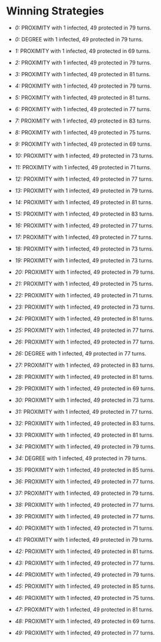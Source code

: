 # Winning Strategies

* _0:_ PROXIMITY with 1 infected, 49 protected in 79 turns.


* _0:_ DEGREE with 1 infected, 49 protected in 79 turns.


* _1:_ PROXIMITY with 1 infected, 49 protected in 69 turns.


* _2:_ PROXIMITY with 1 infected, 49 protected in 79 turns.


* _3:_ PROXIMITY with 1 infected, 49 protected in 81 turns.


* _4:_ PROXIMITY with 1 infected, 49 protected in 79 turns.


* _5:_ PROXIMITY with 1 infected, 49 protected in 81 turns.


* _6:_ PROXIMITY with 1 infected, 49 protected in 77 turns.


* _7:_ PROXIMITY with 1 infected, 49 protected in 83 turns.


* _8:_ PROXIMITY with 1 infected, 49 protected in 75 turns.


* _9:_ PROXIMITY with 1 infected, 49 protected in 69 turns.


* _10:_ PROXIMITY with 1 infected, 49 protected in 73 turns.


* _11:_ PROXIMITY with 1 infected, 49 protected in 71 turns.


* _12:_ PROXIMITY with 1 infected, 49 protected in 77 turns.


* _13:_ PROXIMITY with 1 infected, 49 protected in 79 turns.


* _14:_ PROXIMITY with 1 infected, 49 protected in 81 turns.


* _15:_ PROXIMITY with 1 infected, 49 protected in 83 turns.


* _16:_ PROXIMITY with 1 infected, 49 protected in 77 turns.


* _17:_ PROXIMITY with 1 infected, 49 protected in 77 turns.


* _18:_ PROXIMITY with 1 infected, 49 protected in 73 turns.


* _19:_ PROXIMITY with 1 infected, 49 protected in 73 turns.


* _20:_ PROXIMITY with 1 infected, 49 protected in 79 turns.


* _21:_ PROXIMITY with 1 infected, 49 protected in 75 turns.


* _22:_ PROXIMITY with 1 infected, 49 protected in 71 turns.


* _23:_ PROXIMITY with 1 infected, 49 protected in 73 turns.


* _24:_ PROXIMITY with 1 infected, 49 protected in 81 turns.


* _25:_ PROXIMITY with 1 infected, 49 protected in 77 turns.


* _26:_ PROXIMITY with 1 infected, 49 protected in 77 turns.


* _26:_ DEGREE with 1 infected, 49 protected in 77 turns.


* _27:_ PROXIMITY with 1 infected, 49 protected in 83 turns.


* _28:_ PROXIMITY with 1 infected, 49 protected in 81 turns.


* _29:_ PROXIMITY with 1 infected, 49 protected in 69 turns.


* _30:_ PROXIMITY with 1 infected, 49 protected in 73 turns.


* _31:_ PROXIMITY with 1 infected, 49 protected in 77 turns.


* _32:_ PROXIMITY with 1 infected, 49 protected in 83 turns.


* _33:_ PROXIMITY with 1 infected, 49 protected in 81 turns.


* _34:_ PROXIMITY with 1 infected, 49 protected in 79 turns.


* _34:_ DEGREE with 1 infected, 49 protected in 79 turns.


* _35:_ PROXIMITY with 1 infected, 49 protected in 85 turns.


* _36:_ PROXIMITY with 1 infected, 49 protected in 77 turns.


* _37:_ PROXIMITY with 1 infected, 49 protected in 79 turns.


* _38:_ PROXIMITY with 1 infected, 49 protected in 77 turns.


* _39:_ PROXIMITY with 1 infected, 49 protected in 77 turns.


* _40:_ PROXIMITY with 1 infected, 49 protected in 71 turns.


* _41:_ PROXIMITY with 1 infected, 49 protected in 79 turns.


* _42:_ PROXIMITY with 1 infected, 49 protected in 81 turns.


* _43:_ PROXIMITY with 1 infected, 49 protected in 77 turns.


* _44:_ PROXIMITY with 1 infected, 49 protected in 79 turns.


* _45:_ PROXIMITY with 1 infected, 49 protected in 85 turns.


* _46:_ PROXIMITY with 1 infected, 49 protected in 75 turns.


* _47:_ PROXIMITY with 1 infected, 49 protected in 81 turns.


* _48:_ PROXIMITY with 1 infected, 49 protected in 69 turns.


* _49:_ PROXIMITY with 1 infected, 49 protected in 77 turns.


